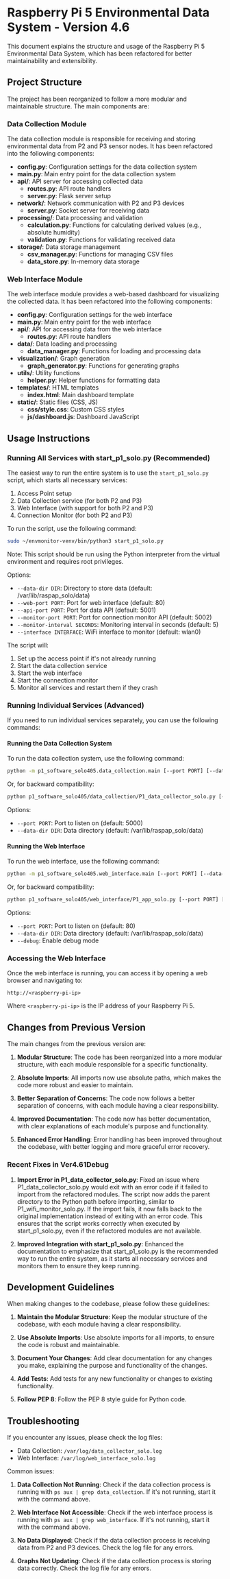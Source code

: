 # Raspberry Pi 5 Environmental Data System - Version 4.6

This document explains the structure and usage of the Raspberry Pi 5 Environmental Data System, which has been refactored for better maintainability and extensibility.

## Project Structure

The project has been reorganized to follow a more modular and maintainable structure. The main components are:

### Data Collection Module

The data collection module is responsible for receiving and storing environmental data from P2 and P3 sensor nodes. It has been refactored into the following components:

- **config.py**: Configuration settings for the data collection system
- **main.py**: Main entry point for the data collection system
- **api/**: API server for accessing collected data
  - **routes.py**: API route handlers
  - **server.py**: Flask server setup
- **network/**: Network communication with P2 and P3 devices
  - **server.py**: Socket server for receiving data
- **processing/**: Data processing and validation
  - **calculation.py**: Functions for calculating derived values (e.g., absolute humidity)
  - **validation.py**: Functions for validating received data
- **storage/**: Data storage management
  - **csv_manager.py**: Functions for managing CSV files
  - **data_store.py**: In-memory data storage

### Web Interface Module

The web interface module provides a web-based dashboard for visualizing the collected data. It has been refactored into the following components:

- **config.py**: Configuration settings for the web interface
- **main.py**: Main entry point for the web interface
- **api/**: API for accessing data from the web interface
  - **routes.py**: API route handlers
- **data/**: Data loading and processing
  - **data_manager.py**: Functions for loading and processing data
- **visualization/**: Graph generation
  - **graph_generator.py**: Functions for generating graphs
- **utils/**: Utility functions
  - **helper.py**: Helper functions for formatting data
- **templates/**: HTML templates
  - **index.html**: Main dashboard template
- **static/**: Static files (CSS, JS)
  - **css/style.css**: Custom CSS styles
  - **js/dashboard.js**: Dashboard JavaScript

## Usage Instructions

### Running All Services with start_p1_solo.py (Recommended)

The easiest way to run the entire system is to use the `start_p1_solo.py` script, which starts all necessary services:

1. Access Point setup
2. Data Collection service (for both P2 and P3)
3. Web Interface (with support for both P2 and P3)
4. Connection Monitor (for both P2 and P3)

To run the script, use the following command:

```bash
sudo ~/envmonitor-venv/bin/python3 start_p1_solo.py
```

Note: This script should be run using the Python interpreter from the virtual environment and requires root privileges.

Options:
- `--data-dir DIR`: Directory to store data (default: /var/lib/raspap_solo/data)
- `--web-port PORT`: Port for web interface (default: 80)
- `--api-port PORT`: Port for data API (default: 5001)
- `--monitor-port PORT`: Port for connection monitor API (default: 5002)
- `--monitor-interval SECONDS`: Monitoring interval in seconds (default: 5)
- `--interface INTERFACE`: WiFi interface to monitor (default: wlan0)

The script will:
1. Set up the access point if it's not already running
2. Start the data collection service
3. Start the web interface
4. Start the connection monitor
5. Monitor all services and restart them if they crash

### Running Individual Services (Advanced)

If you need to run individual services separately, you can use the following commands:

#### Running the Data Collection System

To run the data collection system, use the following command:

```bash
python -m p1_software_solo405.data_collection.main [--port PORT] [--data-dir DIR]
```

Or, for backward compatibility:

```bash
python p1_software_solo405/data_collection/P1_data_collector_solo.py [--port PORT] [--data-dir DIR]
```

Options:
- `--port PORT`: Port to listen on (default: 5000)
- `--data-dir DIR`: Data directory (default: /var/lib/raspap_solo/data)

#### Running the Web Interface

To run the web interface, use the following command:

```bash
python -m p1_software_solo405.web_interface.main [--port PORT] [--data-dir DIR] [--debug]
```

Or, for backward compatibility:

```bash
python p1_software_solo405/web_interface/P1_app_solo.py [--port PORT] [--data-dir DIR] [--debug]
```

Options:
- `--port PORT`: Port to listen on (default: 80)
- `--data-dir DIR`: Data directory (default: /var/lib/raspap_solo/data)
- `--debug`: Enable debug mode

### Accessing the Web Interface

Once the web interface is running, you can access it by opening a web browser and navigating to:

```
http://<raspberry-pi-ip>
```

Where `<raspberry-pi-ip>` is the IP address of your Raspberry Pi 5.

## Changes from Previous Version

The main changes from the previous version are:

1. **Modular Structure**: The code has been reorganized into a more modular structure, with each module responsible for a specific functionality.

2. **Absolute Imports**: All imports now use absolute paths, which makes the code more robust and easier to maintain.

3. **Better Separation of Concerns**: The code now follows a better separation of concerns, with each module having a clear responsibility.

4. **Improved Documentation**: The code now has better documentation, with clear explanations of each module's purpose and functionality.

5. **Enhanced Error Handling**: Error handling has been improved throughout the codebase, with better logging and more graceful error recovery.

### Recent Fixes in Ver4.61Debug

1. **Import Error in P1_data_collector_solo.py**: Fixed an issue where P1_data_collector_solo.py would exit with an error code if it failed to import from the refactored modules. The script now adds the parent directory to the Python path before importing, similar to P1_wifi_monitor_solo.py. If the import fails, it now falls back to the original implementation instead of exiting with an error code. This ensures that the script works correctly when executed by start_p1_solo.py, even if the refactored modules are not available.

2. **Improved Integration with start_p1_solo.py**: Enhanced the documentation to emphasize that start_p1_solo.py is the recommended way to run the entire system, as it starts all necessary services and monitors them to ensure they keep running.

## Development Guidelines

When making changes to the codebase, please follow these guidelines:

1. **Maintain the Modular Structure**: Keep the modular structure of the codebase, with each module having a clear responsibility.

2. **Use Absolute Imports**: Use absolute imports for all imports, to ensure the code is robust and maintainable.

3. **Document Your Changes**: Add clear documentation for any changes you make, explaining the purpose and functionality of the changes.

4. **Add Tests**: Add tests for any new functionality or changes to existing functionality.

5. **Follow PEP 8**: Follow the PEP 8 style guide for Python code.

## Troubleshooting

If you encounter any issues, please check the log files:

- Data Collection: `/var/log/data_collector_solo.log`
- Web Interface: `/var/log/web_interface_solo.log`

Common issues:

1. **Data Collection Not Running**: Check if the data collection process is running with `ps aux | grep data_collection`. If it's not running, start it with the command above.

2. **Web Interface Not Accessible**: Check if the web interface process is running with `ps aux | grep web_interface`. If it's not running, start it with the command above.

3. **No Data Displayed**: Check if the data collection process is receiving data from P2 and P3 devices. Check the log file for any errors.

4. **Graphs Not Updating**: Check if the data collection process is storing data correctly. Check the log file for any errors.
